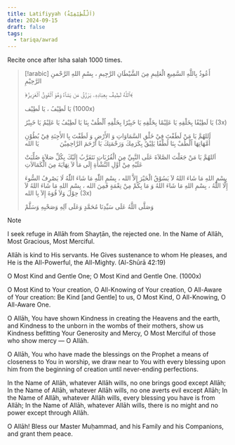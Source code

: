 ```yaml
---
title: Latifiyyah (اَلْلَّطِيْفِيَّةُ)
date: 2024-09-15
draft: false
tags:
  - tariqa/awrad
---
```

Recite once after Isha salah 1000 times.

> [!arabic]
> أَعُوذُ بِاللَّهِ السَّمِيعِ الْعَلِيمِ مِنَ الشَّيْطَانِ الرَّجِيمِ ، بِسْمِ اللهِ الرَّحْمنِ الرَّحِيْمِ
> 
> ﴿ٱللَّهُ لَطِيفٌ بِعِبَادِهِۦ يَرْزُقُ مَن يَشَآءُ وَهُوَ ٱلْقَوِىُّ ٱلْعَزِيزُ﴾ 
> 
> يَا لَطِيْفُ ، يَا لَطِيْف (1000x)
> 
> يَا لَطِيْفًا بِخَلْقِهِ يَا عَلِيْمًا بِخَلْقِهِ يَا خَبِيْرًا بِخَلْقِهِ اُلْطُفْ بِنَا يَا لَطِيْفُ يَا عَلِيْمُ يَا خَبِيْرُ (3x)
> 
> اَللهُمَّ يَا مَنْ لَطَفْتَ فِيْ خَلْقِ السَّمَاوَاتِ وَ الأَرْضِ وَ لَطَفْتَ بِا الأَجِنَةِ فِيْ بُطُوْنِ أُمَّهَاتِهَا اُلْطُفْ بِنَا لُطْفًا يَلِيْقُ بِكَرَمِكَ وَرَحْمَتِكَ يَا اَرْحَمَ الرَّاحِمِيْنَ            يَا الله
> 
> اَللهُمَّ يَا مَنْ جَعَلْتَ الصَّلاَةَ عَلَى النَّبِيِّ مِنَ الْقُرُبَاتِ نَتَقَرَّبُ إِلَيْكَ بِكُلِّ صَلاَةٍ صُلِّيَتْ عَلَيْهِ مِنْ أَوَّلِ النَّشْأَةِ إِلَى مَا لاَ نِهَايَةَ مِنَ الْكَمَالاَتِ
> 
> بِسْمِ اللهِ مَا شَاءَ اللهُ لاَ يَسُوْقُ الْخَيْرَ إِلاَّ الله ، بِسْمِ اللّٰهِ مَا شَاءَ اللّٰهُ لَا يَصْرِفُ السُّوءَ إِلَّا اللّٰهُ ، بِسْمِ اللهِ مَا شَاءَ اللهُ وَ مَا بِكُمْ مِنْ نِعْمَةٍ فَمِنَ الله ، بِسْمِ اللهِ مَا شَاءَ اللهُ لاَ حِوْلَ وَلاَ قُوَةَ إِلاَ بِا الله (3x) 
> 
> وَصَلَّى اللَّهُ عَلَى سَيِّدِنَا مُحَمَّدٍ وَعَلَى آلِهِ وَصَحْبِهِ وَسَلَّمْ

> [!NOTE]
> I seek refuge in Allāh from Shayṭān, the rejected one.
> In the Name of Allāh, Most Gracious, Most Merciful.
> 
> Allāh is kind to His servants. He Gives sustenance to whom He pleases, and He is the All-Powerful, the All-Mighty. (Al-Shūrā 42:19)
> 
> O Most Kind and Gentle One; O Most Kind and Gentle One. (1000x)
> 
> O Most Kind to Your creation, O All-Knowing of Your creation, O All-Aware of Your creation: Be Kind [and Gentle] to us, O Most Kind, O All-Knowing, O All-Aware One.
> 
> O Allāh, You have shown Kindness in creating the Heavens and the earth, and Kindness to the unborn in the wombs of their mothers, show us Kindness befitting Your Generosity and Mercy, O Most Merciful of those who show mercy — O Allāh.
> 
> O Allāh, You who have made the blessings on the Prophet a means of closeness to You in worship, we draw near to You with every blessing upon him from the beginning of creation until never-ending perfections.
> 
> In the Name of Allāh, whatever Allāh wills, no one brings good except Allāh; 
> In the Name of Allāh, whatever Allāh wills, no one averts evil except Allāh; 
> In the Name of Allāh, whatever Allāh wills, every blessing you have is from Allāh; 
> In the Name of Allāh, whatever Allāh wills, there is no might and no power except through Allāh.
> 
> O Allāh! Bless our Master Muḥammad, and his Family and his Companions, and grant them peace.
